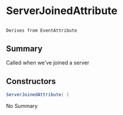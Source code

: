 # ServerJoinedAttribute

## 
```c#
Derives from EventAttribute
```

## Summary

Called when we've joined a server
## Constructors

```c#
ServerJoinedAttribute( ) 
```
No Summary
